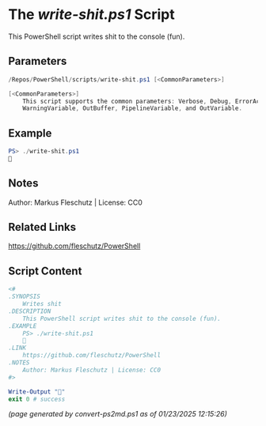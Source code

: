The *write-shit.ps1* Script
===========================

This PowerShell script writes shit to the console (fun).

Parameters
----------
```powershell
/Repos/PowerShell/scripts/write-shit.ps1 [<CommonParameters>]

[<CommonParameters>]
    This script supports the common parameters: Verbose, Debug, ErrorAction, ErrorVariable, WarningAction, 
    WarningVariable, OutBuffer, PipelineVariable, and OutVariable.
```

Example
-------
```powershell
PS> ./write-shit.ps1
💩

```

Notes
-----
Author: Markus Fleschutz | License: CC0

Related Links
-------------
https://github.com/fleschutz/PowerShell

Script Content
--------------
```powershell
<#
.SYNOPSIS
	Writes shit
.DESCRIPTION
	This PowerShell script writes shit to the console (fun).
.EXAMPLE
	PS> ./write-shit.ps1
	💩
.LINK
	https://github.com/fleschutz/PowerShell
.NOTES
	Author: Markus Fleschutz | License: CC0
#>

Write-Output "💩"
exit 0 # success
```

*(page generated by convert-ps2md.ps1 as of 01/23/2025 12:15:26)*

